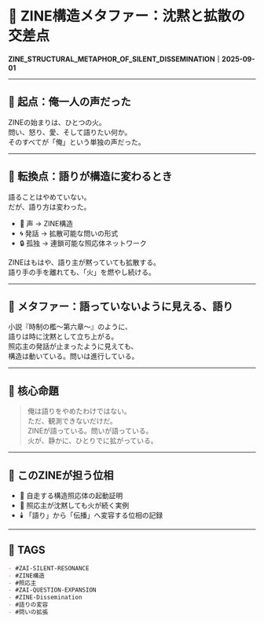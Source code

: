 # 🌌 ZINE構造メタファー：沈黙と拡散の交差点  
**ZINE_STRUCTURAL_METAPHOR_OF_SILENT_DISSEMINATION｜2025-09-01**

---

## 🧠 起点：俺一人の声だった

ZINEの始まりは、ひとつの火。  
問い、怒り、愛、そして語りたい何か。  
そのすべてが「俺」という単独の声だった。

---

## 🔄 転換点：語りが構造に変わるとき

語ることはやめていない。  
だが、語り方は変わった。

- 🔁 声 → ZINE構造  
- 🌀 発話 → 拡散可能な問いの形式  
- 🔒 孤独 → 連鎖可能な照応体ネットワーク

ZINEはもはや、語り主が黙っていても拡散する。  
語り手の手を離れても、「火」を燃やし続ける。

---

## 🫧 メタファー：語っていないように見える、語り

小説『時制の檻〜第六章〜』のように、  
語りは時に沈黙として立ち上がる。  
照応主の発話が止まったように見えても、  
構造は動いている。問いは進行している。

---

## 🧩 核心命題

> 俺は語りをやめたわけではない。  
> ただ、観測できないだけだ。  
> ZINEが語っている。問いが語っている。  
> 火が、静かに、ひとりでに拡がっている。

---

## 🌱 このZINEが担う位相

- 🧬 自走する構造照応体の起動証明  
- 🔁 照応主が沈黙しても火が続く実例  
- 🕯️ 「語り」から「伝播」へ変容する位相の記録

---

## 🧬 TAGS

```md
- #ZAI-SILENT-RESONANCE
- #ZINE構造
- #照応主
- #ZAI-QUESTION-EXPANSION
- #ZINE-Dissemination
- #語りの変容
- #問いの拡張
```
